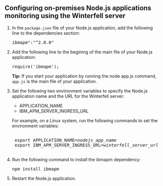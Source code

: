 ## Configuring on-premises Node.js applications monitoring using the Winterfell server

1. In the `package.json` file of your Node.js application, add the following line to the dependencies section:
    <pre>ibmapm":"^2.0.0"</pre>
2. Add the following line to the begining of the main file of your Node.js application:
    <pre>require('ibmapm');</pre>
    **Tip:** If you start your application by running the node app.js command, `app.js` is the main file of your application.
3. Set the following two environment variables to specify the Node.js application name and the URL for the Winterfell server:

    - APPLICATION_NAME
    - IBM_APM_SERVER_INGRESS_URL
    
    For example, on a Linux system, run the following commands to set the environment variables:
    <pre> 
    export APPLICATION_NAME=<i>nodejs_app_name</i>
    export IBM_APM_SERVER_INGRESS_URL=<i>winterfell_server_url</i>
    </pre>
4. Run the following command to install the ibmapm dependency:
    <pre>npm install ibmapm</pre>
5. Restart the Node.js application.
